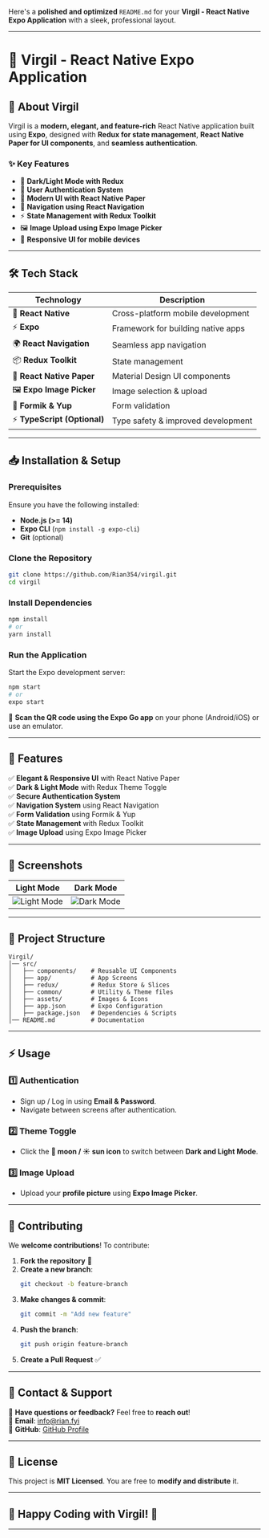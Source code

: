 Here's a **polished and optimized** `README.md` for your **Virgil - React Native Expo Application** with a sleek, professional layout.

---

# **📜 Virgil - React Native Expo Application**

## 🚀 **About Virgil**
Virgil is a **modern, elegant, and feature-rich** React Native application built using **Expo**, designed with **Redux for state management**, **React Native Paper for UI components**, and **seamless authentication**.

### **✨ Key Features**
- 🌙 **Dark/Light Mode with Redux**
- 🔐 **User Authentication System**
- 🎨 **Modern UI with React Native Paper**
- 🔀 **Navigation using React Navigation**
- ⚡ **State Management with Redux Toolkit**
- 🖼 **Image Upload using Expo Image Picker**
- 📱 **Responsive UI for mobile devices**

---

## 🛠 **Tech Stack**
| Technology | Description |
|------------|------------|
| 📱 **React Native** | Cross-platform mobile development |
| ⚡ **Expo** | Framework for building native apps |
| 🌍 **React Navigation** | Seamless app navigation |
| 📦 **Redux Toolkit** | State management |
| 🎨 **React Native Paper** | Material Design UI components |
| 🖼 **Expo Image Picker** | Image selection & upload |
| 🔐 **Formik & Yup** | Form validation |
| ⚡ **TypeScript (Optional)** | Type safety & improved development |

---

## 📥 **Installation & Setup**

### **Prerequisites**
Ensure you have the following installed:
- **Node.js (>= 14)**
- **Expo CLI** (`npm install -g expo-cli`)
- **Git** (optional)

### **Clone the Repository**
```sh
git clone https://github.com/Rian354/virgil.git
cd virgil
```

### **Install Dependencies**
```sh
npm install
# or
yarn install
```

### **Run the Application**
Start the Expo development server:
```sh
npm start
# or
expo start
```
📱 **Scan the QR code using the Expo Go app** on your phone (Android/iOS) or use an emulator.

---

## 🎨 **Features**
✅ **Elegant & Responsive UI** with React Native Paper  
✅ **Dark & Light Mode** with Redux Theme Toggle  
✅ **Secure Authentication System**  
✅ **Navigation System** using React Navigation  
✅ **Form Validation** using Formik & Yup  
✅ **State Management** with Redux Toolkit  
✅ **Image Upload** using Expo Image Picker

---

## 📸 **Screenshots**
| Light Mode | Dark Mode |
|------------|------------|
| ![Light Mode](assets/screenshots/light.png) | ![Dark Mode](assets/screenshots/dark.png) |

---

## 📂 **Project Structure**
```
Virgil/
│── src/
│   ├── components/    # Reusable UI Components
│   ├── app/           # App Screens
│   ├── redux/         # Redux Store & Slices
│   ├── common/        # Utility & Theme files
│   ├── assets/        # Images & Icons
│   ├── app.json       # Expo Configuration
│   ├── package.json   # Dependencies & Scripts
│── README.md          # Documentation
```

---

## ⚡ **Usage**
### **1️⃣ Authentication**
- Sign up / Log in using **Email & Password**.
- Navigate between screens after authentication.

### **2️⃣ Theme Toggle**
- Click the **🌙 moon / ☀️ sun icon** to switch between **Dark and Light Mode**.

### **3️⃣ Image Upload**
- Upload your **profile picture** using **Expo Image Picker**.

---

## 🚀 **Contributing**
We **welcome contributions**! To contribute:
1. **Fork the repository** 📌
2. **Create a new branch**:
   ```sh
   git checkout -b feature-branch
   ```
3. **Make changes & commit**:
   ```sh
   git commit -m "Add new feature"
   ```
4. **Push the branch**:
   ```sh
   git push origin feature-branch
   ```
5. **Create a Pull Request** ✅

---

## 🔗 **Contact & Support**
💬 **Have questions or feedback?** Feel free to **reach out**!  
📧 **Email**: [info@rian.fyi](mailto:info@rian.fyi)  
📌 **GitHub**: [GitHub Profile](https://github.com/Rian354)

---

## 📜 **License**
This project is **MIT Licensed**. You are free to **modify and distribute** it.

---

## 🎉 **Happy Coding with Virgil! 🚀**

---